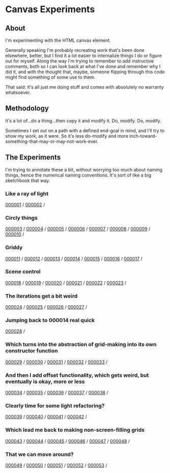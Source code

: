 # Canvas Experiments

## About

I'm experimenting with the HTML canvas element.

Generally speaking I'm probably recreating work that's been done elsewhere, better, but I find it a lot easier to internalize things I do or figure out for myself. Along the way I'm trying to remember to add instructive comments, both so I can look back at what I've done and remember why I did it, and with the thought that, maybe, someone flipping through this code might find something of some use to them.

That said: it's all just me doing stuff and comes with absolutely no warranty whatsoever.

## Methodology

It's a lot of...do a thing...then copy it and modify it. Do, modify. Do, modify. 

Sometimes I set out on a path with a defined end-goal in mind, and I'll try to show my work, as it were. So it's less do-modify and more inch-toward-something-that-may-or-may-not-work-ever.

## The Experiments

I'm trying to annotate these a bit, without worrying too much about naming things, hence the numerical naming conventions. It's sort of like a big sketchbook that way.

### Like a ray of light

[000001](./000001/) / 
[000002](./000002/) / 

### Circly things

[000003](./000003/) / 
[000004](./000004/) / 
[000005](./000005/) / 
[000006](./000006/) / 
[000007](./000007/) / 
[000008](./000008/) / 
[000009](./000009/) / 
[000010](./000010/) / 

### Griddy

[000011](./000011/) / 
[000012](./000012/) / 
[000013](./000013/) / 
[000014](./000014/) / 
[000015](./000015/) / 
[000016](./000016/) / 
[000017](./000017/) / 

### Scene control

[000018](./000018/) / 
[000019](./000019/) / 
[000020](./000020/) / 
[000021](./000021/) / 
[000022](./000022/) / 
[000023](./000023/) / 

### The iterations get a bit weird

[000024](./000024/) / 
[000025](./000025/) / 
[000026](./000026/) / 
[000027](./000027/) / 

### Jumping back to 000014 real quick

[000028](./000028/) / 

### Which turns into the abstraction of grid-making into its own constructor function

[000029](./000029/) / 
[000030](./000030/) / 
[000031](./000031/) / 
[000032](./000032/) / 
[000033](./000033/) / 

### And then I add offset functionality, which gets weird, but eventually is okay, more or less

[000034](./000034/) / 
[000035](./000035/) / 
[000036](./000036/) / 
[000037](./000037/) / 
[000038](./000038/) / 

### Clearly time for some light refactoring?

[000039](./000039/) / 
[000040](./000040/) / 
[000041](./000041/) / 
[000042](./000042/) / 

### Which lead me back to making non-screen-filling grids

[000043](./000043/) / 
[000044](./000044/) / 
[000045](./000045/) / 
[000046](./000046/) / 
[000047](./000047/) / 
[000048](./000048/) / 

### That we can move around?

[000049](./000049/) / 
[000050](./000050/) / 
[000051](./000051/) / 
[000052](./000052/) / 
[000053](./000053/) / 